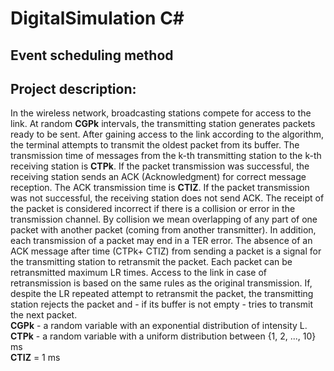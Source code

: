 # DigitalSimulation C#
## Event scheduling method
 ## Project description:
In the wireless network, broadcasting stations compete for access to the link. At random **CGPk** intervals, the transmitting station generates packets ready to be sent. After gaining access to the link according to the algorithm, the terminal attempts to transmit the oldest packet from its buffer.  The transmission time of messages from the k-th transmitting station to the k-th receiving station is **CTPk**. If the packet transmission was successful, the receiving station sends an ACK (Acknowledgment) for correct message reception. The ACK transmission time is **CTIZ**. If the packet transmission was not successful, the receiving station does not send ACK. The receipt of the packet is considered incorrect if there is a collision or error in the transmission channel. By collision we mean overlapping of any part of one packet with another packet (coming from another transmitter). In addition, each transmission of a packet may end in a TER error. The absence of an ACK message after time (CTPk+ CTIZ) from sending a packet is a signal for the transmitting station to retransmit the packet. Each packet can be retransmitted maximum LR times. Access to the link in case of retransmission is based on the same rules as the original transmission. If, despite the LR repeated attempt to retransmit the packet, the transmitting station rejects the packet and - if its buffer is not empty - tries to transmit the next packet.  
**CGPk** - a random variable with an exponential distribution of intensity L.  
**CTPk** - a random variable with a uniform distribution between {1, 2, ..., 10} ms  
**CTIZ** = 1 ms  
